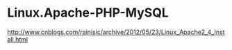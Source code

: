 Linux.Apache-PHP-MySQL
======================
http://www.cnblogs.com/rainisic/archive/2012/05/23/Linux_Apache2_4_Install.html
